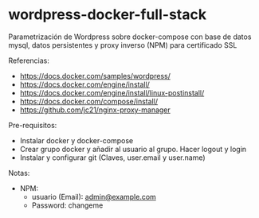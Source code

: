 # wordpress-docker-full-stack
Parametrización de Wordpress sobre docker-compose con base de datos mysql, datos persistentes y proxy inverso (NPM) para certificado SSL

Referencias:

* https://docs.docker.com/samples/wordpress/
* https://docs.docker.com/engine/install/
* https://docs.docker.com/engine/install/linux-postinstall/
* https://docs.docker.com/compose/install/
* https://github.com/jc21/nginx-proxy-manager

Pre-requisitos:

* Instalar docker y docker-compose
* Crear grupo docker y añadir al usuario al grupo. Hacer logout y login
* Instalar y configurar git (Claves, user.email y user.name)

Notas:

* NPM: 
    * usuario (Email): admin@example.com    
    * Password: changeme 



